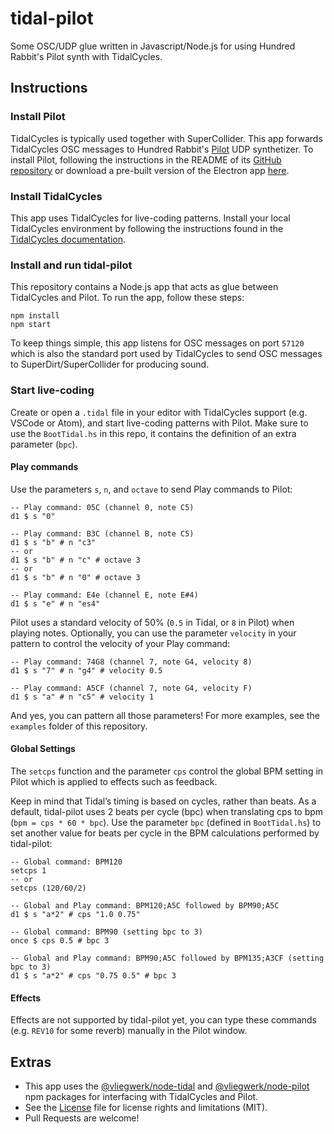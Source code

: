 # tidal-pilot

Some OSC/UDP glue written in Javascript/Node.js for using Hundred Rabbit's Pilot synth with TidalCycles.

## Instructions

### Install Pilot

TidalCycles is typically used together with SuperCollider. This app forwards TidalCycles OSC messages to Hundred Rabbit's [Pilot](https://github.com/hundredrabbits/Pilot) UDP synthetizer. To install Pilot, following the instructions in the README of its [GitHub repository](https://github.com/hundredrabbits/Pilot) or download a pre-built version of the Electron app [here](https://hundredrabbits.itch.io/pilot).

### Install TidalCycles

This app uses TidalCycles for live-coding patterns. Install your local TidalCycles environment by following the instructions found in the [TidalCycles documentation](https://tidalcycles.org/index.php/Installation).

### Install and run tidal-pilot

This repository contains a Node.js app that acts as glue between TidalCycles and Pilot. To run the app, follow these steps:

```
npm install
npm start
```

To keep things simple, this app listens for OSC messages on port `57120` which is also the standard port used by TidalCycles to send OSC messages to SuperDirt/SuperCollider for producing sound.

### Start live-coding

Create or open a `.tidal` file in your editor with TidalCycles support (e.g. VSCode or Atom), and start live-coding patterns with Pilot. Make sure to use the `BootTidal.hs` in this repo, it contains the definition of an extra parameter (`bpc`).

#### Play commands

Use the parameters `s`, `n`, and `octave` to send Play commands to Pilot: 

```
-- Play command: 05C (channel 0, note C5)
d1 $ s "0" 

-- Play command: B3C (channel B, note C5)
d1 $ s "b" # n "c3"
-- or 
d1 $ s "b" # n "c" # octave 3
-- or 
d1 $ s "b" # n "0" # octave 3

-- Play command: E4e (channel E, note E#4)
d1 $ s "e" # n "es4"
```

Pilot uses a standard velocity of 50% (`0.5` in Tidal, or `8` in Pilot) when playing notes. Optionally, you can use the parameter `velocity` in your pattern to control the velocity of your Play command:

```
-- Play command: 74G8 (channel 7, note G4, velocity 8)
d1 $ s "7" # n "g4" # velocity 0.5

-- Play command: A5CF (channel 7, note G4, velocity F)
d1 $ s "a" # n "c5" # velocity 1
```

And yes, you can pattern all those parameters! For more examples, see the `examples` folder of this repository.

#### Global Settings

The `setcps` function and the parameter `cps` control the global BPM setting in Pilot which is applied to effects such as feedback. 

Keep in mind that Tidal’s timing is based on cycles, rather than beats. As a default, tidal-pilot uses 2 beats per cycle (bpc) when translating cps to bpm (`bpm = cps * 60 * bpc`). Use the parameter `bpc` (defined in `BootTidal.hs`) to set another value for beats per cycle in the BPM calculations performed by tidal-pilot:

```
-- Global command: BPM120
setcps 1
-- or 
setcps (120/60/2)

-- Global and Play command: BPM120;A5C followed by BPM90;A5C
d1 $ s "a*2" # cps "1.0 0.75"

-- Global command: BPM90 (setting bpc to 3)
once $ cps 0.5 # bpc 3

-- Global and Play command: BPM90;A5C followed by BPM135;A3CF (setting bpc to 3)
d1 $ s "a*2" # cps "0.75 0.5" # bpc 3
```

#### Effects

Effects are not supported by tidal-pilot yet, you can type these commands (e.g. `REV10` for some reverb) manually in the Pilot window.

## Extras

- This app uses the [@vliegwerk/node-tidal](https://www.npmjs.com/package/@vliegwerk/tidal) and [@vliegwerk/node-pilot](https://www.npmjs.com/package/@vliegwerk/pilot) npm packages for interfacing with TidalCycles and Pilot.
- See the [License](LICENSE) file for license rights and limitations (MIT).
- Pull Requests are welcome!
